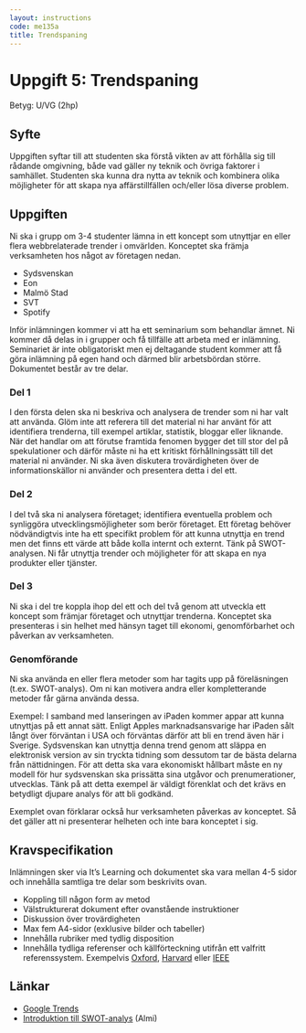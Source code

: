 ```yaml
---
layout: instructions
code: me135a
title: Trendspaning
---
```


# Uppgift 5: Trendspaning

Betyg: U/VG (2hp)

## Syfte

Uppgiften syftar till att studenten ska förstå vikten av att förhålla sig till rådande omgivning, både vad gäller ny teknik och övriga faktorer i samhället. Studenten ska kunna dra nytta av teknik och kombinera olika möjligheter för att skapa nya affärstillfällen och/eller lösa diverse problem.

## Uppgiften

Ni ska i grupp om 3-4 studenter lämna in ett koncept som utnyttjar en eller flera webbrelaterade trender i omvärlden. Konceptet ska främja verksamheten hos något av företagen nedan.

* Sydsvenskan
* Eon
* Malmö Stad
* SVT
* Spotify

Inför inlämningen kommer vi att ha ett seminarium som behandlar ämnet. Ni kommer då delas in i grupper och få tillfälle att arbeta med er inlämning. Seminariet är inte obligatoriskt men ej deltagande student kommer att få göra inlämning på egen hand och därmed blir arbetsbördan större. Dokumentet består av tre delar.

### Del 1

I den första delen ska ni beskriva och analysera de trender som ni har valt att använda. Glöm inte att referera till det material ni har använt för att identifiera trenderna, till exempel artiklar, statistik, bloggar eller liknande. När det handlar om att förutse framtida fenomen bygger det till stor del på spekulationer och därför måste ni ha ett kritiskt förhållningssätt till det material ni använder. Ni ska även diskutera trovärdigheten över de informationskällor ni använder och presentera detta i del ett.

### Del 2

I del två ska ni analysera företaget; identifiera eventuella problem och synliggöra utvecklingsmöjligheter som berör företaget. Ett företag behöver nödvändigtvis inte ha ett specifikt problem för att kunna utnyttja en trend men det finns ett värde att både kolla internt och externt. Tänk på SWOT-analysen. Ni får utnyttja trender och möjligheter för att skapa en nya produkter eller tjänster.

### Del 3

Ni ska i del tre koppla ihop del ett och del två genom att utveckla ett koncept som främjar företaget och utnyttjar trenderna. Konceptet ska presenteras i sin helhet med hänsyn taget till ekonomi, genomförbarhet och påverkan av verksamheten.

### Genomförande

Ni ska använda en eller flera metoder som har tagits upp på föreläsningen (t.ex. SWOT-analys). Om ni kan motivera andra eller kompletterande metoder får gärna använda dessa.

Exempel: I samband med lanseringen av iPaden kommer appar att kunna utnyttjas på ett annat sätt. Enligt Apples marknadsansvarige har iPaden sålt långt över förväntan i USA och förväntas därför att bli en trend även här i Sverige. Sydsvenskan kan utnyttja denna trend genom att släppa en elektronisk version av sin tryckta tidning som dessutom tar de bästa delarna från nättidningen. För att detta ska vara ekonomiskt hållbart måste en ny modell för hur sydsvenskan ska prissätta sina utgåvor och prenumerationer, utvecklas. Tänk på att detta exempel är väldigt förenklat och det krävs en betydligt djupare analys för att bli godkänd.

Exemplet ovan förklarar också hur verksamheten påverkas av konceptet. Så det gäller att ni presenterar helheten och inte bara konceptet i sig. 

## Kravspecifikation

Inlämningen sker via It’s Learning och dokumentet ska vara mellan 4-5 sidor och innehålla samtliga tre delar som beskrivits ovan.

* Koppling till någon form av metod
* Välstrukturerat dokument efter ovanstående instruktioner
* Diskussion över trovärdigheten
* Max fem A4-sidor (exklusive bilder och tabeller)
* Innehålla rubriker med tydlig disposition
* Innehålla tydliga referenser och källförteckning utifrån ett valfritt referenssystem. Exempelvis [Oxford][oxford], [Harvard][harvard] eller [IEEE][ieee]

## Länkar

* [Google Trends][google trends]
* [Introduktion till SWOT-analys][swot] (Almi)

[google trends]: http://www.google.com/trends/ "Google Trends"
[swot]: http://www.almi.se/Kunskapsbank/Information-och-fakta/SWOT-analys/ "SWOT analys"
[ieee]: http://www.ieee.org/documents/ieeecitationref.pdf
[oxford]: http://www.ub.umu.se/skriva/skriva-referenser/referenser-oxford
[harvard]: http://www.ub.umu.se/skriva/skriva-referenser/referenser-harvard
